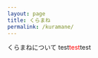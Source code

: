 ```yaml
---
layout: page
title: くらまね
permalink: /kuramane/
---
```


くらまねについて
test<span style="color:red;">test</span>test